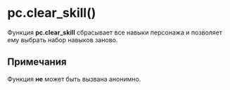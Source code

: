 # pc.clear_skill()
Функция **pc.clear_skill** сбрасывает все навыки персонажа и позволяет ему выбрать набор навыков заново.

## Примечания
Функция **не** может быть вызвана анонимно.